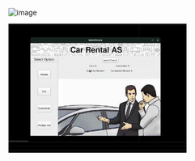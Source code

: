 ![image](https://github.com/user-attachments/assets/fa7fc1b1-3f7f-4766-aaec-f73cfef25947)

![Demo animation](./docs/ezgif-67159d5353093c.gif)
